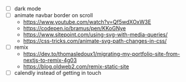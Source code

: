 - [ ] dark mode
- [ ] animate navbar border on scroll
  - https://www.youtube.com/watch?v=Qf5wdXOxW3E
  - https://codepen.io/bramus/pen/KKoGNye
  - https://www.sitepoint.com/using-svg-with-media-queries/
  - https://css-tricks.com/animate-svg-path-changes-in-css/
- [ ] remix
  - https://dev.to/thomasledoux1/migrating-my-portfolio-site-from-nextjs-to-remix-4g03
  - https://blog.oldweb2.com/remix-static-site
- [ ] calendly instead of getting in touch
